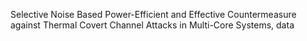 Selective Noise Based Power-Efficient and Effective Countermeasure against Thermal Covert Channel Attacks in Multi-Core Systems, data
